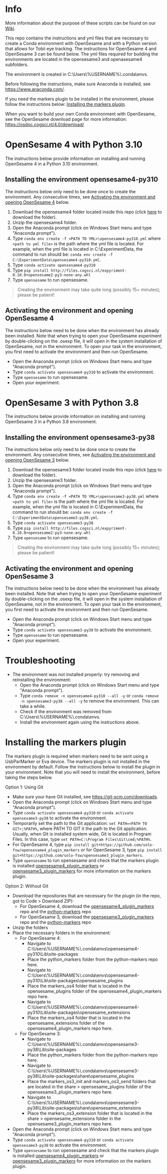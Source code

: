 # Info
More information about the purpose of these scripts can be found on our [Wiki](https://researchwiki.solo.universiteitleiden.nl/xwiki/wiki/researchwiki.solo.universiteitleiden.nl/view/Software/OpenSesame/Tobii%20and%20OpenSesame/).

This repo contains the instructions and yml files that are necessary to create a Conda environment with OpenSesame and with a Python version that allows for Tobii eye tracking. The instructions for OpenSesame 4 and OpenSesame 3 can be found below. The yml files required for building the environments are located in the opensesame3 and openasesame4 subfolders.

The environment is created in C:\Users\\%USERNAME%\\.conda\envs.

Before following the instructions, make sure Anaconda is installed, see https://www.anaconda.com/.

If you need the markers plugin to be installed in the environment, please follow the instructions below: [Installing the markers plugin](#Installing-the-markers-plugin). 

When you want to build your own Conda environment with OpenSesame, see the OpenSesame download page for more information: https://osdoc.cogsci.nl/4.0/download/

# OpenSesame 4 with Python 3.10 
The instructions below provide information on installing and running OpenSesame 4 in a Python 3.10 environment.

## Installing the environment opensesame4-py310
The instructions below only need to be done once to create the environment. Any consecutive times, see [Activating the environment and opening OpenSesame 4](#Activating-the-environment-and-opening-OpenSesame-4) below.
1. Download the opensesame4 folder located inside this repo (click [here](https://download-directory.github.io/?url=https%3A%2F%2Fgithub.com%2Fsolo-fsw%2Fopensesame-tobii-env%2Ftree%2Fmain%2Fopensesame4) to download the folder).
1. Unzip the opensesame4 folder.
1. Open the Anaconda prompt (click on Windows Start menu and type "Anaconda prompt").
1. Type `conda env create -f <PATH TO YML>\opensesame4-py310.yml` where `<path to yml file>` is the path where the yml file is located. For example, when the yml file is located in C:\ExperimentData, the command to run should be: `conda env create -f C:\ExperimentData\opensesame4-py310.yml`.
1. Type `conda activate opensesame4-py310`
1. Type `pip install http://files.cogsci.nl/expyriment-0.10.0+opensesame2-py3-none-any.whl`
1. Type `opensesame` to run opensesame.

> Creating the environment may take quite long (possibly 15+ minutes); please be patient!

## Activating the environment and opening OpenSesame 4
The instructions below need to be done when the environment has already been installed. Note that when trying to open your OpenSesame experiment by double-clicking on the .osexp file, it will open in the system installation of OpenSesame, not in the environment. To open your task in the environment, you first need to activate the environment and then run OpenSesame.
  - Open the Anaconda prompt (click on Windows Start menu and type "Anaconda prompt").
  - Type `conda activate opensesame4-py310` to activate the environment.
  - Type `opensesame` to run opensesame.
  - Open your experiment.

# OpenSesame 3 with Python 3.8 
The instructions below provide information on installing and running OpenSesame 3 in a Python 3.8 environment.

## Installing the environment opensesame3-py38
The instructions below only need to be done once to create the environment. Any consecutive times, see [Activating the environment and opening OpenSesame 3](#Activating-the-environment-and-opening-OpenSesame-3) below.
1. Download the opensesame3 folder located inside this repo (click [here](https://download-directory.github.io/?url=https%3A%2F%2Fgithub.com%2Fsolo-fsw%2Fopensesame-tobii-env%2Ftree%2Fmain%2Fopensesame3) to download the folder).
1. Unzip the opensesame3 folder.
1. Open the Anaconda prompt (click on Windows Start menu and type "Anaconda prompt").
1. Type `conda env create -f <PATH TO YML>\opensesame3-py38.yml` where `<path to yml file>` is the path where the yml file is located. For example, when the yml file is located in C:\ExperimentData, the command to run should be: `conda env create -f C:\ExperimentData\opensesame3-py38.yml`.
1. Type `conda activate opensesame3-py38`
1. Type `pip install http://files.cogsci.nl/expyriment-0.10.0+opensesame2-py3-none-any.whl`
1. Type `opensesame` to run opensesame.

> Creating the environment may take quite long (possibly 15+ minutes); please be patient!

## Activating the environment and opening OpenSesame 3
The instructions below need to be done when the environment has already been installed. Note that when trying to open your OpenSesame experiment by double-clicking on the .osexp file, it will open in the system installation of OpenSesame, not in the environment. To open your task in the environment, you first need to activate the environment and then run OpenSesame.
  - Open the Anaconda prompt (click on Windows Start menu and type "Anaconda prompt").
  - Type `conda activate opensesame3-py38` to activate the environment.
  - Type `opensesame` to run opensesame.
  - Open your experiment.

# Troubleshooting
- The environment was not installed properly: try removing and reinstalling the environment:
  - Open the Anaconda prompt (click on Windows Start menu and type "Anaconda prompt").
  - Type `conda remove -n opensesame4-py310 --all -y` or `conda remove -n opensesame3-py38 --all -y` to remove the environment. This can take a while.
  - Check if the environment was removed from C:\Users\\%USERNAME%\\.conda\envs.
  - Install the environment again using the instructions above.

# Installing the markers plugin
The markers plugin is required when markers need to be sent using a UsbParMarker or Eva device. The markers plugin is not installed in the environment by default. Follow the instructions below to install the plugin in your environment. Note that you will need to install the environment, before taking the steps below.

Option 1: Using Git
  - Make sure your have Git installed, see https://git-scm.com/downloads. 
  - Open the Anaconda prompt (click on Windows Start menu and type "Anaconda prompt").
  - Type `conda activate opensesame4-py310` or `conda activate opensesame3-py38` to activate the environment.
  - Temporarily set the path to the Git application: `set PATH=<PATH TO GIT>;%PATH%`, where PATH TO GIT it the path to the Git application. Usually, when Git is installed system wide, Git is located in Program Files. In this case, type `set PATH=C:\Program Files\Git\cmd;%PATH%`.
  - For OpenSesame 4, type `pip install git+https://github.com/solo-fsw/opensesame4_plugin_markers` or for OpenSesame 3, type `pip install git+https://github.com/solo-fsw/opensesame3_plugin_markers`.
  - Type `opensesame` to run opensesame and check that the markers plugin is installed [opensesame4_plugin_markers](https://github.com/solo-fsw/opensesame4_plugin_markers) or [opensesame3_plugin_markers](https://github.com/solo-fsw/opensesame3_plugin_markers) for more information on the markers plugin.

Option 2: Without Git
  - Download the repositories that are necessary for the plugin (in the repo, got to Code > Downlaod ZIP):
    - For OpenSesame 4, download the [opensesame4_plugin_markers](https://github.com/solo-fsw/opensesame4_plugin_markers) repo and the [python-markers](https://github.com/solo-fsw/python-markers) repo
    - For OpenSesame 3, download the [opensesame3_plugin_markers](https://github.com/solo-fsw/opensesame3_plugin_markers) repo and the [python-markers](https://github.com/solo-fsw/python-markers) repo
  - Unzip the folders
  - Place the necessary folders in the environment:
    - For OpenSesame 4:
      - Navigate to C:\Users\\%USERNAME%\\.conda\envs\opensesame4-py310\Lib\site-packages
      - Place the python_markers folder from the python-markers repo here.
      - Navigate to C:\Users\\%USERNAME%\\.conda\envs\opensesame4-py310\Lib\site-packages\opensesame_plugins
      - Place the markers_os4 folder that is located in the opensesame_plugins folder of the opensesame4_plugin_markers repo here.
      - Navigate to C:\Users\\%USERNAME%\\.conda\envs\opensesame4-py310\Lib\site-packages\opensesame_extensions
      - Place the markers_os4 folder that is located in the opensesame_extensions folder of the opensesame4_plugin_markers repo here.
    - For OpenSesame 3:
      - Navigate to C:\Users\\%USERNAME%\\.conda\envs\opensesame3-py38\Lib\site-packages
      - Place the python_markers folder from the python-markers repo here.
      - Navigate to C:\Users\\%USERNAME%\\.conda\envs\opensesame3-py38\Lib\site-packages\share\opensesame_plugins
      - Place the markers_os3_init and markers_os3_send folders that are located in the share > opensesame_plugins folder of the opensesame3_plugin_markers repo here.
      - Navigate to C:\Users\\%USERNAME%\\.conda\envs\opensesame3-py38\Lib\site-packages\share\opensesame_extensions
      - Place the markers_os3_extension folder that is located in the share > opensesame_extensions folder in the opensesame3_plugin_markers repo here.
  - Open the Anaconda prompt (click on Windows Start menu and type "Anaconda prompt").
  - Type `conda activate opensesame4-py310` or `conda activate opensesame3-py38` to activate the environment.  
  - Type `opensesame` to run opensesame and check that the markers plugin is installed [opensesame4_plugin_markers](https://github.com/solo-fsw/opensesame4_plugin_markers) or [opensesame3_plugin_markers](https://github.com/solo-fsw/opensesame3_plugin_markers) for more information on the markers plugin.
